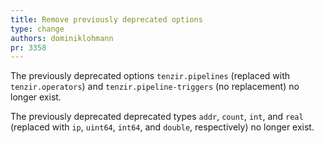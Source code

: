 ```yaml
---
title: Remove previously deprecated options
type: change
authors: dominiklohmann
pr: 3358
---
```


The previously deprecated options `tenzir.pipelines` (replaced with
`tenzir.operators`) and `tenzir.pipeline-triggers` (no replacement) no longer
exist.

The previously deprecated deprecated types `addr`, `count`, `int`, and `real`
(replaced with `ip`, `uint64`, `int64`, and `double`, respectively) no longer
exist.
